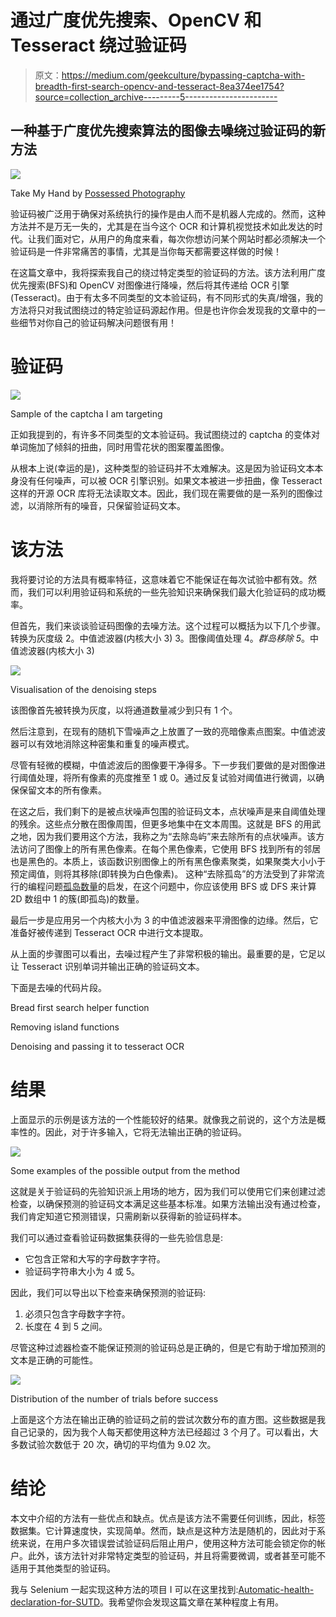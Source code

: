 # 通过广度优先搜索、OpenCV 和 Tesseract 绕过验证码

> 原文：<https://medium.com/geekculture/bypassing-captcha-with-breadth-first-search-opencv-and-tesseract-8ea374ee1754?source=collection_archive---------5----------------------->

## 一种基于广度优先搜索算法的图像去噪绕过验证码的新方法

![](img/8af3fde126458ac394139a420c3a7d36.png)

Take My Hand by [Possessed Photography](https://unsplash.com/@possessedphotography)

验证码被广泛用于确保对系统执行的操作是由人而不是机器人完成的。然而，这种方法并不是万无一失的，尤其是在当今这个 OCR 和计算机视觉技术如此发达的时代。让我们面对它，从用户的角度来看，每次你想访问某个网站时都必须解决一个验证码是一件非常痛苦的事情，尤其是当你每天都需要这样做的时候！

在这篇文章中，我将探索我自己的绕过特定类型的验证码的方法。该方法利用广度优先搜索(BFS)和 OpenCV 对图像进行降噪，然后将其传递给 OCR 引擎(Tesseract)。由于有太多不同类型的文本验证码，有不同形式的失真/增强，我的方法将只对我试图绕过的特定验证码源起作用。但是也许你会发现我的文章中的一些细节对你自己的验证码解决问题很有用！

# 验证码

![](img/c8ad574aaa802d329cc84887492dc10f.png)

Sample of the captcha I am targeting

正如我提到的，有许多不同类型的文本验证码。我试图绕过的 captcha 的变体对单词施加了倾斜的扭曲，同时用雪花状的图案覆盖图像。

从根本上说(幸运的是)，这种类型的验证码并不太难解决。这是因为验证码文本本身没有任何噪声，可以被 OCR 引擎识别。如果文本被进一步扭曲，像 Tesseract 这样的开源 OCR 库将无法读取文本。因此，我们现在需要做的是一系列的图像过滤，以消除所有的噪音，只保留验证码文本。

# 该方法

我将要讨论的方法具有概率特征，这意味着它不能保证在每次试验中都有效。然而，我们可以利用验证码和系统的一些先验知识来确保我们最大化验证码的成功概率。

但首先，我们来谈谈验证码图像的去噪方法。这个过程可以概括为以下几个步骤。转换为灰度级
2。中值滤波器(内核大小 3)
3。图像阈值处理
4。*群岛移除
5*。中值滤波器(内核大小 3)

![](img/eee1b0fba16602071e3741b9f71f4a20.png)

Visualisation of the denoising steps

该图像首先被转换为灰度，以将通道数量减少到只有 1 个。

然后注意到，在现有的随机下雪噪声之上放置了一致的亮暗像素点图案。中值滤波器可以有效地消除这种密集和重复的噪声模式。

尽管有轻微的模糊，中值滤波后的图像要干净得多。下一步我们要做的是对图像进行阈值处理，将所有像素的亮度推至 1 或 0。通过反复试验对阈值进行微调，以确保保留文本的所有像素。

在这之后，我们剩下的是被点状噪声包围的验证码文本，点状噪声是来自阈值处理的残余。这些点分散在图像周围，但更多地集中在文本周围。这就是 BFS 的用武之地，因为我们要用这个方法，我称之为“去除岛屿”来去除所有的点状噪声。该方法访问了图像上的所有黑色像素。在每个黑色像素，它使用 BFS 找到所有的邻居也是黑色的。本质上，该函数识别图像上的所有黑色像素聚类，如果聚类大小小于预定阈值，则将其移除(即转换为白色像素)。
这种“去除孤岛”的方法受到了非常流行的编程问题[孤岛数量](https://leetcode.com/problems/number-of-islands/)的启发，在这个问题中，你应该使用 BFS 或 DFS 来计算 2D 数组中 1 的簇(即孤岛)的数量。

最后一步是应用另一个内核大小为 3 的中值滤波器来平滑图像的边缘。然后，它准备好被传递到 Tesseract OCR 中进行文本提取。

从上面的步骤图可以看出，去噪过程产生了非常积极的输出。最重要的是，它足以让 Tesseract 识别单词并输出正确的验证码文本。

下面是去噪的代码片段。

Bread first search helper function

Removing island functions

Denoising and passing it to tesseract OCR

# **结果**

上面显示的示例是该方法的一个性能较好的结果。就像我之前说的，这个方法是概率性的。因此，对于许多输入，它将无法输出正确的验证码。

![](img/8f9944088e54916057a84a0227bc792e.png)

Some examples of the possible output from the method

这就是关于验证码的先验知识派上用场的地方，因为我们可以使用它们来创建过滤检查，以确保预测的验证码文本满足这些基本标准。如果方法输出没有通过检查，我们肯定知道它预测错误，只需刷新以获得新的验证码样本。

我们可以通过查看验证码数据集获得的一些先验信息是:

*   它包含正常和大写的字母数字字符。
*   验证码字符串大小为 4 或 5。

因此，我们可以导出以下检查来确保预测的验证码:

1.  必须只包含字母数字字符。
2.  长度在 4 到 5 之间。

尽管这种过滤器检查不能保证预测的验证码总是正确的，但是它有助于增加预测的文本是正确的可能性。

![](img/1fcb7cf03485fc28c59fff0ae60306e7.png)

Distribution of the number of trials before success

上面是这个方法在输出正确的验证码之前的尝试次数分布的直方图。这些数据是我自己记录的，因为我个人每天都使用这种方法已经超过 3 个月了。可以看出，大多数试验次数低于 20 次，确切的平均值为 9.02 次。

# 结论

本文中介绍的方法有一些优点和缺点。优点是该方法不需要任何训练，因此，标签数据集。它计算速度快，实现简单。然而，缺点是这种方法是随机的，因此对于系统来说，在用户多次错误尝试验证码后阻止用户，使用这种方法可能会锁定你的帐户。此外，该方法针对非常特定类型的验证码，并且将需要微调，或者甚至可能不适用于其他类型的验证码。

我与 Selenium 一起实现这种方法的项目 I 可以在这里找到:[Automatic-health-declaration-for-SUTD](https://github.com/victorpham1997/Automatic-health-declaration-for-SUTD)。我希望你会发现这篇文章在某种程度上有用。